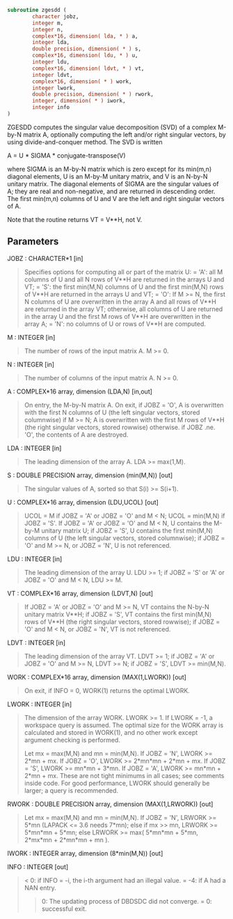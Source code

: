 ```fortran
subroutine zgesdd (
        character jobz,
        integer m,
        integer n,
        complex*16, dimension( lda, * ) a,
        integer lda,
        double precision, dimension( * ) s,
        complex*16, dimension( ldu, * ) u,
        integer ldu,
        complex*16, dimension( ldvt, * ) vt,
        integer ldvt,
        complex*16, dimension( * ) work,
        integer lwork,
        double precision, dimension( * ) rwork,
        integer, dimension( * ) iwork,
        integer info
)
```

ZGESDD computes the singular value decomposition (SVD) of a complex
M-by-N matrix A, optionally computing the left and/or right singular
vectors, by using divide-and-conquer method. The SVD is written

A = U \* SIGMA \* conjugate-transpose(V)

where SIGMA is an M-by-N matrix which is zero except for its
min(m,n) diagonal elements, U is an M-by-M unitary matrix, and
V is an N-by-N unitary matrix.  The diagonal elements of SIGMA
are the singular values of A; they are real and non-negative, and
are returned in descending order.  The first min(m,n) columns of
U and V are the left and right singular vectors of A.

Note that the routine returns VT = V\*\*H, not V.

## Parameters
JOBZ : CHARACTER\*1 [in]
> Specifies options for computing all or part of the matrix U:
> = 'A':  all M columns of U and all N rows of V\*\*H are
> returned in the arrays U and VT;
> = 'S':  the first min(M,N) columns of U and the first
> min(M,N) rows of V\*\*H are returned in the arrays U
> and VT;
> = 'O':  If M >= N, the first N columns of U are overwritten
> in the array A and all rows of V\*\*H are returned in
> the array VT;
> otherwise, all columns of U are returned in the
> array U and the first M rows of V\*\*H are overwritten
> in the array A;
> = 'N':  no columns of U or rows of V\*\*H are computed.

M : INTEGER [in]
> The number of rows of the input matrix A.  M >= 0.

N : INTEGER [in]
> The number of columns of the input matrix A.  N >= 0.

A : COMPLEX\*16 array, dimension (LDA,N) [in,out]
> On entry, the M-by-N matrix A.
> On exit,
> if JOBZ = 'O',  A is overwritten with the first N columns
> of U (the left singular vectors, stored
> columnwise) if M >= N;
> A is overwritten with the first M rows
> of V\*\*H (the right singular vectors, stored
> rowwise) otherwise.
> if JOBZ .ne. 'O', the contents of A are destroyed.

LDA : INTEGER [in]
> The leading dimension of the array A.  LDA >= max(1,M).

S : DOUBLE PRECISION array, dimension (min(M,N)) [out]
> The singular values of A, sorted so that S(i) >= S(i+1).

U : COMPLEX\*16 array, dimension (LDU,UCOL) [out]
> UCOL = M if JOBZ = 'A' or JOBZ = 'O' and M < N;
> UCOL = min(M,N) if JOBZ = 'S'.
> If JOBZ = 'A' or JOBZ = 'O' and M < N, U contains the M-by-M
> unitary matrix U;
> if JOBZ = 'S', U contains the first min(M,N) columns of U
> (the left singular vectors, stored columnwise);
> if JOBZ = 'O' and M >= N, or JOBZ = 'N', U is not referenced.

LDU : INTEGER [in]
> The leading dimension of the array U.  LDU >= 1;
> if JOBZ = 'S' or 'A' or JOBZ = 'O' and M < N, LDU >= M.

VT : COMPLEX\*16 array, dimension (LDVT,N) [out]
> If JOBZ = 'A' or JOBZ = 'O' and M >= N, VT contains the
> N-by-N unitary matrix V\*\*H;
> if JOBZ = 'S', VT contains the first min(M,N) rows of
> V\*\*H (the right singular vectors, stored rowwise);
> if JOBZ = 'O' and M < N, or JOBZ = 'N', VT is not referenced.

LDVT : INTEGER [in]
> The leading dimension of the array VT.  LDVT >= 1;
> if JOBZ = 'A' or JOBZ = 'O' and M >= N, LDVT >= N;
> if JOBZ = 'S', LDVT >= min(M,N).

WORK : COMPLEX\*16 array, dimension (MAX(1,LWORK)) [out]
> On exit, if INFO = 0, WORK(1) returns the optimal LWORK.

LWORK : INTEGER [in]
> The dimension of the array WORK. LWORK >= 1.
> If LWORK = -1, a workspace query is assumed.  The optimal
> size for the WORK array is calculated and stored in WORK(1),
> and no other work except argument checking is performed.
> 
> Let mx = max(M,N) and mn = min(M,N).
> If JOBZ = 'N', LWORK >= 2\*mn + mx.
> If JOBZ = 'O', LWORK >= 2\*mn\*mn + 2\*mn + mx.
> If JOBZ = 'S', LWORK >=   mn\*mn + 3\*mn.
> If JOBZ = 'A', LWORK >=   mn\*mn + 2\*mn + mx.
> These are not tight minimums in all cases; see comments inside code.
> For good performance, LWORK should generally be larger;
> a query is recommended.

RWORK : DOUBLE PRECISION array, dimension (MAX(1,LRWORK)) [out]
> Let mx = max(M,N) and mn = min(M,N).
> If JOBZ = 'N',    LRWORK >= 5\*mn (LAPACK <= 3.6 needs 7\*mn);
> else if mx >> mn, LRWORK >= 5\*mn\*mn + 5\*mn;
> else              LRWORK >= max( 5\*mn\*mn + 5\*mn,
> 2\*mx\*mn + 2\*mn\*mn + mn ).

IWORK : INTEGER array, dimension (8\*min(M,N)) [out]

INFO : INTEGER [out]
> <  0:  if INFO = -i, the i-th argument had an illegal value.
> = -4:  if A had a NAN entry.
> >  0:  The updating process of DBDSDC did not converge.
> =  0:  successful exit.
